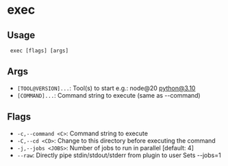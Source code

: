 #  exec
## Usage
```
 exec [flags] [args]
```
## Args
- `[TOOL@VERSION]...`: Tool(s) to start e.g.: node@20 python@3.10
- `[COMMAND]...`: Command string to execute (same as --command)
## Flags
- `-c,--command <C>`: Command string to execute
- `-C,--cd <CD>`: Change to this directory before executing the command
- `-j,--jobs <JOBS>`: Number of jobs to run in parallel
[default: 4]
- `--raw`: Directly pipe stdin/stdout/stderr from plugin to user Sets --jobs=1
